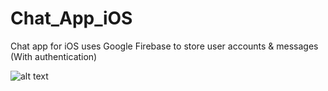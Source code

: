 
# Chat_App_iOS
Chat app for iOS uses Google Firebase to store user accounts & messages (With authentication)

![alt text](https://i.imgur.com/2gnJrpo.gif)
